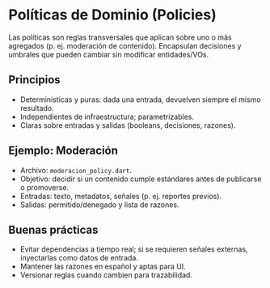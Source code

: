 # Políticas de Dominio (Policies)

Las políticas son reglas transversales que aplican sobre uno o más agregados (p. ej. moderación de contenido). Encapsulan decisiones y umbrales que pueden cambiar sin modificar entidades/VOs.

## Principios
- Determinísticas y puras: dada una entrada, devuelven siempre el mismo resultado.
- Independientes de infraestructura; parametrizables.
- Claras sobre entradas y salidas (booleans, decisiones, razones).

## Ejemplo: Moderación
- Archivo: `moderacion_policy.dart`.
- Objetivo: decidir si un contenido cumple estándares antes de publicarse o promoverse.
- Entradas: texto, metadatos, señales (p. ej. reportes previos).
- Salidas: permitido/denegado y lista de razones.

## Buenas prácticas
- Evitar dependencias a tiempo real; si se requieren señales externas, inyectarlas como datos de entrada.
- Mantener las razones en español y aptas para UI.
- Versionar reglas cuando cambien para trazabilidad.

